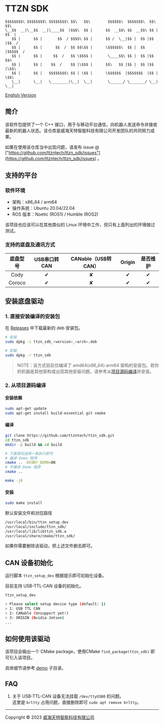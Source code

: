# TTZN SDK

```
$$$$$$$$\ $$$$$$$$\ $$$$$$$$\ $$\   $$\        $$$$$$\  $$$$$$$\  $$\   $$\ 
\__$$  __|\__$$  __|\____$$  |$$$\  $$ |      $$  __$$\ $$  __$$\ $$ | $$  |
   $$ |      $$ |       $$  / $$$$\ $$ |      $$ /  \__|$$ |  $$ |$$ |$$  / 
   $$ |      $$ |      $$  /  $$ $$\$$ |      \$$$$$$\  $$ |  $$ |$$$$$  /  
   $$ |      $$ |     $$  /   $$ \$$$$ |       \____$$\ $$ |  $$ |$$  $$<   
   $$ |      $$ |    $$  /    $$ |\$$$ |      $$\   $$ |$$ |  $$ |$$ |\$$\  
   $$ |      $$ |   $$$$$$$$\ $$ | \$$ |      \$$$$$$  |$$$$$$$  |$$ | \$$\ 
   \__|      \__|   \________|\__|  \__|       \______/ \_______/ \__|  \__|
```

[English Version](./README-en.md)

## 简介
该软件包提供了一个 C++ 接口，用于与移动平台通信，向机器人发送命令并接收最新的机器人状态。该仓库是威海天特智能科技有限公司开发团队的共同努力成果。


如果在使用该仓库当中出现问题，请发布 issue @ ["https://github.com/ttzntech/ttzn_sdk/issues"](https://github.com/ttzntech/ttzn_sdk/issues) 。

## 支持的平台

### 软件环境
- 架构：x86_64 / arm64
- 操作系统：Ubuntu 20.04/22.04
- ROS 版本：Noetic (ROS1) / Humble (ROS2)

该项目也应该可以在其他类似的 Linux 环境中工作，但只有上面列出的环境做过测试。

### 支持的底盘及通讯方式

|      底盘型号       |  USB串口转CAN  |  CANable（USB转CAN）  |  Origin   | 是否维护  |
| :---------------: |  :----------: | :------------------: | :-------: | :------: |
|     Cody          |    &#10004;   |       &#10008;       |  &#10004; | &#10004; |
|     Coroco        |    &#10004;   |       &#10008;       |  &#10004; | &#10004; |

## 安装底盘驱动

### 1. 直接安装编译的安装包
在 [Releases](https://github.com/ttzntech/ttzn_sdk/releases) 中下载最新的 deb 安装包。
```bash
# 安装
sudo dpkg -i ttzn_sdk_<version>_<arch>.deb

# 卸载
sudo dpkg -r ttzn_sdk
```

> NOTE：该方式目前仅编译了 amd64(x86_64) arm64 架构的安装包。若你的机器是其他架构或出现其他安装问题。请参考从[项目源码编译](#2-从项目源码编译)并安装。

### 2. 从项目源码编译

#### 安装依赖
```bash
sudo apt-get update
sudo apt-get install build-essential git cmake
```
#### 编译
```bash
git clone https://github.com/ttzntech/ttzn_sdk.git
cd ttzn_sdk
mkdir -p build && cd build

# 下面语句选择一条执行即可
# 编译 Demo 程序
cmake .. -DCODY_DEMO=ON
# 不编译 Demo 程序
cmake ..

make -j8
```

#### 安装
```bash
sudo make install
```

默认安装文件和对应路径
```bash
/usr/local/bin/ttzn_setup_dev
/usr/local/include/ttzn_sdk/
/usr/local/lib/libttzn_sdk.a
/usr/local/share/cmake/ttzn_sdk/
```
如果你需要删除该驱动，把上述文件删去即可。

## CAN 设备初始化

运行脚本 `ttzn_setup_dev` 根据提示即可初始化设备。 

目前支持 USB-TTL-CAN 设备的初始化。
```bash
ttzn_setup_dev

> Please select setup device type (default: 1)
> 1: USB TTL CAN
> 2: CANable (Unsupport yet!)
> 3: ORIGIN (Nvidia Jetson)
...
```

## 如何使用该驱动

该项目会输出一个 CMake package，使用CMake `find_package(ttzn_sdk)` 即可引入该项目。

具体细节请参考 [demo](./demo) 子目录。

## FAQ
1. 关于 USB-TTL-CAN 设备无法挂载 `/dev/ttyUSB0` 的问题。\
   这里是 `brltty` 占用问题，直接删除即可 `sudo apt remove brltty`。


---
Copyright &copy; 2023 [威海天特智能科技有限公司](http://ttzntech.com/)
